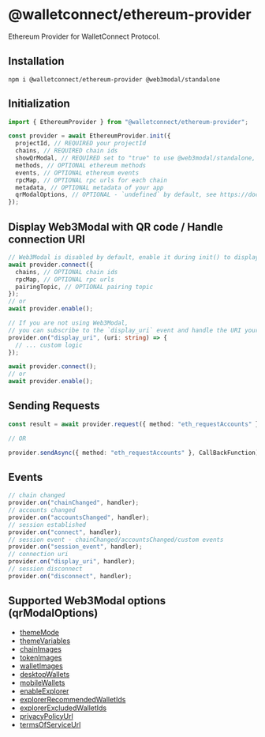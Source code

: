# @walletconnect/ethereum-provider

Ethereum Provider for WalletConnect Protocol.

## Installation

```
npm i @walletconnect/ethereum-provider @web3modal/standalone
```

## Initialization

```typescript
import { EthereumProvider } from "@walletconnect/ethereum-provider";

const provider = await EthereumProvider.init({
  projectId, // REQUIRED your projectId
  chains, // REQUIRED chain ids
  showQrModal, // REQUIRED set to "true" to use @web3modal/standalone,
  methods, // OPTIONAL ethereum methods
  events, // OPTIONAL ethereum events
  rpcMap, // OPTIONAL rpc urls for each chain
  metadata, // OPTIONAL metadata of your app
  qrModalOptions, // OPTIONAL - `undefined` by default, see https://docs.walletconnect.com/2.0/web3modal/options
});
```

## Display Web3Modal with QR code / Handle connection URI

```typescript
// Web3Modal is disabled by default, enable it during init() to display a QR code modal
await provider.connect({
  chains, // OPTIONAL chain ids
  rpcMap, // OPTIONAL rpc urls
  pairingTopic, // OPTIONAL pairing topic
});
// or
await provider.enable();
```

```typescript
// If you are not using Web3Modal,
// you can subscribe to the `display_uri` event and handle the URI yourself.
provider.on("display_uri", (uri: string) => {
  // ... custom logic
});

await provider.connect();
// or
await provider.enable();
```

## Sending Requests

```typescript
const result = await provider.request({ method: "eth_requestAccounts" });

// OR

provider.sendAsync({ method: "eth_requestAccounts" }, CallBackFunction);
```

## Events

```typescript
// chain changed
provider.on("chainChanged", handler);
// accounts changed
provider.on("accountsChanged", handler);
// session established
provider.on("connect", handler);
// session event - chainChanged/accountsChanged/custom events
provider.on("session_event", handler);
// connection uri
provider.on("display_uri", handler);
// session disconnect
provider.on("disconnect", handler);
```

## Supported Web3Modal options (qrModalOptions)

- [themeMode](https://docs.walletconnect.com/2.0/web3modal/options#thememode-optional)
- [themeVariables](https://docs.walletconnect.com/2.0/web3modal/options#themevariables-optional)
- [chainImages](https://docs.walletconnect.com/2.0/web3modal/options#chainimages-optional)
- [tokenImages](https://docs.walletconnect.com/2.0/web3modal/options#tokenimages-optional)
- [walletImages](https://docs.walletconnect.com/2.0/web3modal/options#walletimages-optional)
- [desktopWallets](https://docs.walletconnect.com/2.0/web3modal/options#desktopwallets-optional)
- [mobileWallets](https://docs.walletconnect.com/2.0/web3modal/options#mobilewallets-optional)
- [enableExplorer](https://docs.walletconnect.com/2.0/web3modal/options#enableexplorer-optional)
- [explorerRecommendedWalletIds](https://docs.walletconnect.com/2.0/web3modal/options#explorerrecommendedwalletids-optional)
- [explorerExcludedWalletIds](https://docs.walletconnect.com/2.0/web3modal/options#explorerexcludedwalletids-optional)
- [privacyPolicyUrl](https://docs.walletconnect.com/2.0/web3modal/options#privacypolicyurl-optional)
- [termsOfServiceUrl](https://docs.walletconnect.com/2.0/web3modal/options#privacypolicyurl-optional)
